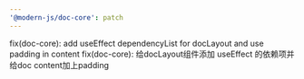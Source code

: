 ```yaml
---
'@modern-js/doc-core': patch
---
```


fix(doc-core): add useEffect dependencyList for docLayout and use padding in content
fix(doc-core): 给docLayout组件添加 useEffect 的依赖项并给doc content加上padding
